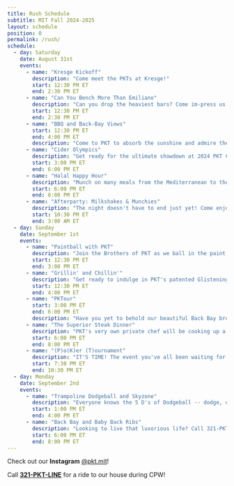 ```yaml
---
title: Rush Schedule
subtitle: MIT Fall 2024-2025
layout: schedule
position: 0
permalink: /rush/
schedule:
  - day: Saturday
    date: August 31st
    events:
      - name: "Kresge Kickoff"
        description: "Come meet the PKTs at Kresge!"
        start: 12:30 PM ET
        end: 2:30 PM ET
      - name: "Can You Bench More Than Emiliano"
        description: "Can you drop the heaviest bars? Come im-press us on the bench and win a free fairlife :D"
        start: 12:30 PM ET
        end: 2:30 PM ET
      - name: "BBQ and Back-Bay Views"
        start: 12:30 PM ET
        end: 4:00 PM ET
        description: "Come to PKT to absorb the sunshine and admire the skyline. Meet the brothers, learn more about our community, and have some patented PKT burgers and glizzies at our BBQ and House Tours event!"
      - name: "Cider Olympics"
        description: "Get ready for the ultimate showdown at 2024 PKT Cider Olympics! We're bringing gallons of apple juice and our juiciest brothers to compete in games like pong and stack cup. Team up, face off, and see if you'll win gold (we have real gold medals)."
        start: 3:00 PM ET
        end: 6:00 PM ET
      - name: "Halal Happy Hour"
        description: "Munch on many meals from the Mediterranean to the Middle East. You won't find any pork here - only gyros, goats, and good times with our Greek life . Vegetarian Friendly"
        start: 6:00 PM ET
        end: 8:00 PM ET
      - name: "Afterparty: Milkshakes & Munchies"
        description: "The night doesn't have to end just yet! Come enjoy some midnight desserts, including milkshakes, brownies, ice cream and cookies. Vibes included -- no purchase necessary."
        start: 10:30 PM ET
        end: 3:00 AM ET
  - day: Sunday
    date: September 1st
    events:
      - name: "Paintball with PKT"
        description: "Join the Brothers of PKT as we ball in the paint at Boston's premier paintball arena."
        start: 12:30 PM ET
        end: 3:00 PM ET
      - name: "Grillin' and Chillin'"
        description: "Get ready to indulge in PKT's patented Glistening Glizzies™️. It's not a hot dog it's a hawt dawg. Some call it the Michael Jordan of BBQ. The Bussin' Burger™️ (Scottie Pippen of BBQ) will also feature."
        start: 12:30 PM ET
        end: 4:00 PM ET
      - name: "PKTour"
        start: 3:00 PM ET
        end: 6:00 PM ET
        description: "Have you yet to behold our beautiful Back Bay brownstone? Call 321-PKT-LINE to come see the house and get to know the brothers of PKT."
      - name: "The Superior Steak Dinner"
        description: "PKT's very own private chef will be cooking up a steak dinner fit for royalty right before our annual Poker Tournament!"
        start: 6:00 PM ET
        end: 8:00 PM ET
      - name: "(P)o(K)er (T)ournament"
        description: "IT'S TIME! The event you've all been waiting for. Call 317-PKT-RIDE for an escort to the OG rush poker tournament. You'll have a chance at winning airpod pros, a brand new speaker, a fitbit, and more."
        start: 7:30 PM ET
        end: 10:30 PM ET
  - day: Monday
    date: September 2nd
    events:
      - name: "Trampoline Dodgeball and Skyzone"
        description: "Everyone knows the 5 D's of Dodgeball -- dodge, duck, dip, dive and dodge. We're adding in some F's -- fly, flip, fall."
        start: 1:00 PM ET
        end: 4:00 PM ET
      - name: "Back Bay and Baby Back Ribs"
        description: "Looking to live that luxorious life? Call 321-PKT-LINE for a personal escort to a Back Bay mansion -- you'll find a gourmet meal waiting for you with michelin star service to boot."
        start: 6:00 PM ET
        end: 8:00 PM ET
---
```

<p class="text-center">Check out our <strong>Instagram</strong> <a href="https://peckbot.com/instagram" target="_blank">@pkt.mit</a>!</p>

<p class="text-center">Call <strong><a href='tel:3217585463'>321-PKT-LINE</a></strong> for a ride to our house during CPW!</p>

